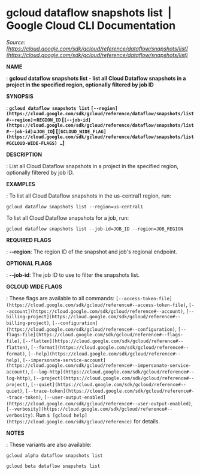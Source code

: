 # gcloud dataflow snapshots list  |  Google Cloud CLI Documentation

*Source: [https://cloud.google.com/sdk/gcloud/reference/dataflow/snapshots/list](https://cloud.google.com/sdk/gcloud/reference/dataflow/snapshots/list)*

**NAME**

: **gcloud dataflow snapshots list - list all Cloud Dataflow snapshots in a project in the specified region, optionally filtered by job ID**

**SYNOPSIS**

: **`gcloud dataflow snapshots list` `[--region](https://cloud.google.com/sdk/gcloud/reference/dataflow/snapshots/list#--region)`=`REGION_ID` [`[--job-id](https://cloud.google.com/sdk/gcloud/reference/dataflow/snapshots/list#--job-id)`=`JOB_ID`] [`[GCLOUD_WIDE_FLAG](https://cloud.google.com/sdk/gcloud/reference/dataflow/snapshots/list#GCLOUD-WIDE-FLAGS) …`]**

**DESCRIPTION**

: List all Cloud Dataflow snapshots in a project in the specified region,
optionally filtered by job ID.

**EXAMPLES**

: To list all Cloud Dataflow snapshots in the us-central1 region, run:

```
gcloud dataflow snapshots list --region=us-central1
```

To list all Cloud Dataflow snapshots for a job, run:

```
gcloud dataflow snapshots list --job-id=JOB_ID --region=JOB_REGION
```

**REQUIRED FLAGS**

: **--region**:
The region ID of the snapshot and job's regional endpoint.

**OPTIONAL FLAGS**

: **--job-id**:
The job ID to use to filter the snapshots list.

**GCLOUD WIDE FLAGS**

: These flags are available to all commands: `[--access-token-file](https://cloud.google.com/sdk/gcloud/reference#--access-token-file)`,
`[--account](https://cloud.google.com/sdk/gcloud/reference#--account)`, `[--billing-project](https://cloud.google.com/sdk/gcloud/reference#--billing-project)`,
`[--configuration](https://cloud.google.com/sdk/gcloud/reference#--configuration)`,
`[--flags-file](https://cloud.google.com/sdk/gcloud/reference#--flags-file)`,
`[--flatten](https://cloud.google.com/sdk/gcloud/reference#--flatten)`, `[--format](https://cloud.google.com/sdk/gcloud/reference#--format)`, `[--help](https://cloud.google.com/sdk/gcloud/reference#--help)`, `[--impersonate-service-account](https://cloud.google.com/sdk/gcloud/reference#--impersonate-service-account)`,
`[--log-http](https://cloud.google.com/sdk/gcloud/reference#--log-http)`,
`[--project](https://cloud.google.com/sdk/gcloud/reference#--project)`, `[--quiet](https://cloud.google.com/sdk/gcloud/reference#--quiet)`, `[--trace-token](https://cloud.google.com/sdk/gcloud/reference#--trace-token)`, `[--user-output-enabled](https://cloud.google.com/sdk/gcloud/reference#--user-output-enabled)`,
`[--verbosity](https://cloud.google.com/sdk/gcloud/reference#--verbosity)`.
Run `$ [gcloud help](https://cloud.google.com/sdk/gcloud/reference)` for details.

**NOTES**

: These variants are also available:

```
gcloud alpha dataflow snapshots list
```

```
gcloud beta dataflow snapshots list
```